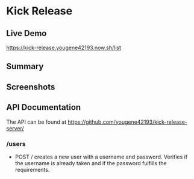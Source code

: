# Kick Release
## Live Demo
https://kick-release.yougene42193.now.sh/list
## Summary

## Screenshots

## API Documentation
The API can be found at https://github.com/yougene42193/kick-release-server/
### /users 
* POST / creates a new user with a username and password. Verifies if the username is already taken and if the password fulfills the requirements.
